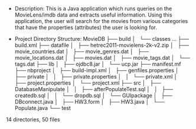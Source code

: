 - Description:
This is a Java application which runs queries on the MovieLens/imdb data and extracts useful information. Using this application, the user will search for the movies from various categories that have the properties (attributes) the user is looking for.

- Project Directory Structure:
MovieDB
├── build
│   └── classes ...
├── build.xml
├── datafile
│   ├── hetrec2011-movielens-2k-v2.zip
│   ├── movie_countries.dat
│   ├── movie_genres.dat
│   ├── movie_locations.dat
│   ├── movies.dat
│   ├── movie_tags.dat
│   └── tags.dat
├── lib
│   ├── ojdbc8.jar
│   └── ucp.jar
├── manifest.mf
├── nbproject
│   ├── build-impl.xml
│   ├── genfiles.properties
│   ├── private
│   │   ├── private.properties
│   │   └── private.xml
│   ├── project.properties
│   └── project.xml
├── src
│   ├── DatabaseManipulate
│   │   ├── afterPopulateTest.sql
│   │   ├── createdb.sql
│   │   └── dropdb.sql
│   └── GUIpackage
│       ├── DBconnect.java
│       ├── HW3.form
│       ├── HW3.java
│       └── Populate.java
└── test

14 directories, 50 files

